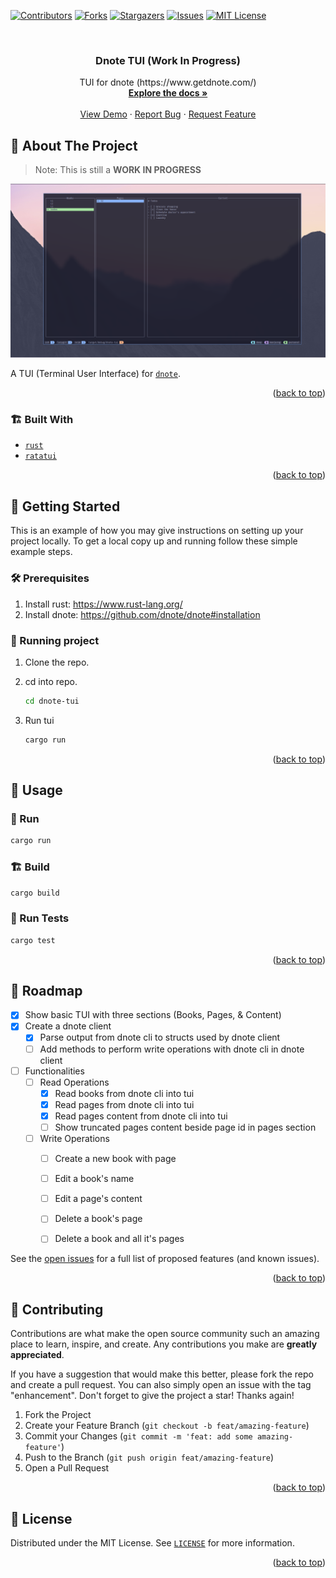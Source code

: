<!-- Improved compatibility of back to top link: See: https://github.com/othneildrew/Best-README-Template/pull/73 -->
<a name="readme-top"></a>
<!--
*** Thanks for checking out the Best-README-Template. If you have a suggestion
*** that would make this better, please fork the repo and create a pull request
*** or simply open an issue with the tag "enhancement".
*** Don't forget to give the project a star!
*** Thanks again! Now go create something AMAZING! :D
-->



<!-- PROJECT SHIELDS -->
<!--
*** I'm using markdown "reference style" links for readability.
*** Reference links are enclosed in brackets [ ] instead of parentheses ( ).
*** See the bottom of this document for the declaration of the reference variables
*** for contributors-url, forks-url, etc. This is an optional, concise syntax you may use.
*** https://www.markdownguide.org/basic-syntax/#reference-style-links
-->
[![Contributors][contributors-shield]][contributors-url]
[![Forks][forks-shield]][forks-url]
[![Stargazers][stars-shield]][stars-url]
[![Issues][issues-shield]][issues-url]
[![MIT License][license-shield]][license-url]



<!-- PROJECT LOGO -->
<br />
<div align="center">
  <!-- <a href="https://github.com/deepanchal/dnote-tui"> -->
  <!--   <img src="images/logo.png" alt="Logo" width="80" height="80"> -->
  <!-- </a> -->

<h3 align="center">Dnote TUI (Work In Progress)</h3>

  <p align="center">
    TUI for dnote (https://www.getdnote.com/)
    <br />
    <a href="https://docs.rs/dnote-tui"><strong>Explore the docs »</strong></a>
    <br />
    <br />
    <a href="https://github.com/deepanchal/dnote-tui">View Demo</a>
    ·
    <a href="https://github.com/deepanchal/dnote-tui/issues">Report Bug</a>
    ·
    <a href="https://github.com/deepanchal/dnote-tui/issues">Request Feature</a>
  </p>
</div>


<!-- ABOUT THE PROJECT -->
## 🌟 About The Project

> Note: This is still a **WORK IN PROGRESS**

![Screenshot1](./.github/images/screenshot1.png)

A TUI (Terminal User Interface) for [`dnote`](https://www.getdnote.com/).

<p align="right">(<a href="#readme-top">back to top</a>)</p>



### 🏗️ Built With

- [`rust`](https://www.rust-lang.org/)
- [`ratatui`](https://github.com/ratatui-org/ratatui)

<p align="right">(<a href="#readme-top">back to top</a>)</p>



<!-- GETTING STARTED -->
## 🚀 Getting Started

This is an example of how you may give instructions on setting up your project locally.
To get a local copy up and running follow these simple example steps.

### 🛠️ Prerequisites

1. Install rust: https://www.rust-lang.org/
2. Install dnote: https://github.com/dnote/dnote#installation

### 🏃 Running project

1. Clone the repo.

2. cd into repo.

    ```sh
    cd dnote-tui
    ```

3. Run tui

    ```sh
    cargo run
    ```

<p align="right">(<a href="#readme-top">back to top</a>)</p>



<!-- USAGE EXAMPLES -->
## 📝 Usage

### 🏃 Run

```sh
cargo run
```

### 🏗️ Build

```sh
cargo build
```

### 🧪 Run Tests

```sh
cargo test
```

<p align="right">(<a href="#readme-top">back to top</a>)</p>



<!-- ROADMAP -->
## 🎯 Roadmap

- [x] Show basic TUI with three sections (Books, Pages, & Content)
- [x] Create a dnote client
    - [x] Parse output from dnote cli to structs used by dnote client
    - [ ] Add methods to perform write operations with dnote cli in dnote client
- [ ] Functionalities 
    - [ ] Read Operations
        - [x] Read books from dnote cli into tui
        - [x] Read pages from dnote cli into tui
        - [x] Read pages content from dnote cli into tui
        - [ ] Show truncated pages content beside page id in pages section
    - [ ] Write Operations
        - [ ] Create a new book with page
        - [ ] Edit a book's name
        - [ ] Edit a page's content
        - [ ] Delete a book's page
        - [ ] Delete a book and all it's pages
        

See the [open issues](https://github.com/deepanchal/dnote-tui/issues) for a full list of proposed features (and known issues).

<p align="right">(<a href="#readme-top">back to top</a>)</p>



<!-- CONTRIBUTING -->
## 🤝 Contributing

Contributions are what make the open source community such an amazing place to learn, inspire, and create. Any contributions you make are **greatly appreciated**.

If you have a suggestion that would make this better, please fork the repo and create a pull request. You can also simply open an issue with the tag "enhancement".
Don't forget to give the project a star! Thanks again!

1. Fork the Project
2. Create your Feature Branch (`git checkout -b feat/amazing-feature`)
3. Commit your Changes (`git commit -m 'feat: add some amazing-feature'`)
4. Push to the Branch (`git push origin feat/amazing-feature`)
5. Open a Pull Request

<p align="right">(<a href="#readme-top">back to top</a>)</p>



<!-- LICENSE -->
## 📄 License

Distributed under the MIT License. See [`LICENSE`](LICENSE) for more information.

<p align="right">(<a href="#readme-top">back to top</a>)</p>

<!-- MARKDOWN LINKS & IMAGES -->
<!-- https://www.markdownguide.org/basic-syntax/#reference-style-links -->
[contributors-shield]: https://img.shields.io/github/contributors/deepanchal/dnote-tui.svg?style=for-the-badge
[contributors-url]: https://github.com/deepanchal/dnote-tui/graphs/contributors
[forks-shield]: https://img.shields.io/github/forks/deepanchal/dnote-tui.svg?style=for-the-badge
[forks-url]: https://github.com/deepanchal/dnote-tui/network/members
[stars-shield]: https://img.shields.io/github/stars/deepanchal/dnote-tui.svg?style=for-the-badge
[stars-url]: https://github.com/deepanchal/dnote-tui/stargazers
[issues-shield]: https://img.shields.io/github/issues/deepanchal/dnote-tui.svg?style=for-the-badge
[issues-url]: https://github.com/deepanchal/dnote-tui/issues
[license-shield]: https://img.shields.io/github/license/deepanchal/dnote-tui.svg?style=for-the-badge
[license-url]: https://github.com/deepanchal/dnote-tui/blob/main/LICENSE
